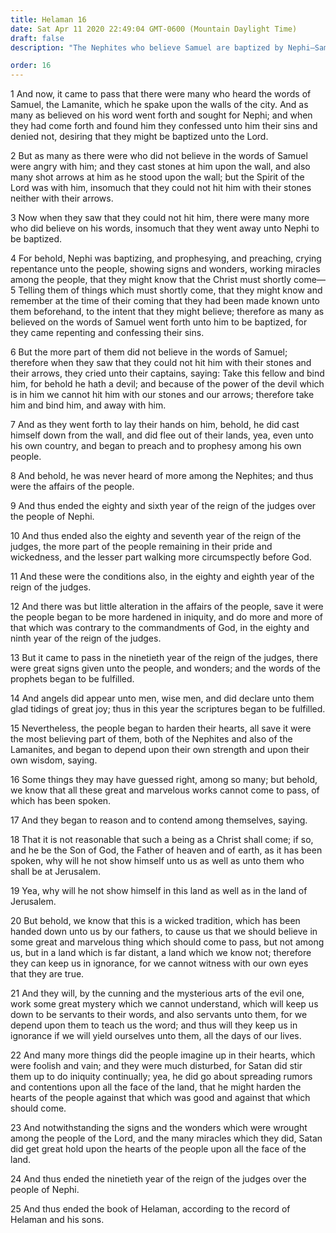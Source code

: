 ```yaml
---
title: Helaman 16
date: Sat Apr 11 2020 22:49:04 GMT-0600 (Mountain Daylight Time)
draft: false
description: "The Nephites who believe Samuel are baptized by Nephi—Samuel cannot be slain with the arrows and stones of the unrepentant Nephites—Some harden their hearts, and others see angels—The unbelievers say it is not reasonable to believe in Christ and His coming in Jerusalem. About 6–1 B.C."

order: 16
---
```

    
1 And now, it came to pass that there were many who heard the words of Samuel, the Lamanite, which he spake upon the walls of the city. And as many as believed on his word went forth and sought for Nephi; and when they had come forth and found him they confessed unto him their sins and denied not, desiring that they might be baptized unto the Lord.

2 But as many as there were who did not believe in the words of Samuel were angry with him; and they cast stones at him upon the wall, and also many shot arrows at him as he stood upon the wall; but the Spirit of the Lord was with him, insomuch that they could not hit him with their stones neither with their arrows.

3 Now when they saw that they could not hit him, there were many more who did believe on his words, insomuch that they went away unto Nephi to be baptized.

4 For behold, Nephi was baptizing, and prophesying, and preaching, crying repentance unto the people, showing signs and wonders, working miracles among the people, that they might know that the Christ must shortly come—5 Telling them of things which must shortly come, that they might know and remember at the time of their coming that they had been made known unto them beforehand, to the intent that they might believe; therefore as many as believed on the words of Samuel went forth unto him to be baptized, for they came repenting and confessing their sins.

6 But the more part of them did not believe in the words of Samuel; therefore when they saw that they could not hit him with their stones and their arrows, they cried unto their captains, saying: Take this fellow and bind him, for behold he hath a devil; and because of the power of the devil which is in him we cannot hit him with our stones and our arrows; therefore take him and bind him, and away with him.

7 And as they went forth to lay their hands on him, behold, he did cast himself down from the wall, and did flee out of their lands, yea, even unto his own country, and began to preach and to prophesy among his own people.

8 And behold, he was never heard of more among the Nephites; and thus were the affairs of the people.

9 And thus ended the eighty and sixth year of the reign of the judges over the people of Nephi.

10 And thus ended also the eighty and seventh year of the reign of the judges, the more part of the people remaining in their pride and wickedness, and the lesser part walking more circumspectly before God.

11 And these were the conditions also, in the eighty and eighth year of the reign of the judges.

12 And there was but little alteration in the affairs of the people, save it were the people began to be more hardened in iniquity, and do more and more of that which was contrary to the commandments of God, in the eighty and ninth year of the reign of the judges.

13 But it came to pass in the ninetieth year of the reign of the judges, there were great signs given unto the people, and wonders; and the words of the prophets began to be fulfilled.

14 And angels did appear unto men, wise men, and did declare unto them glad tidings of great joy; thus in this year the scriptures began to be fulfilled.

15 Nevertheless, the people began to harden their hearts, all save it were the most believing part of them, both of the Nephites and also of the Lamanites, and began to depend upon their own strength and upon their own wisdom, saying.

16 Some things they may have guessed right, among so many; but behold, we know that all these great and marvelous works cannot come to pass, of which has been spoken.

17 And they began to reason and to contend among themselves, saying.

18 That it is not reasonable that such a being as a Christ shall come; if so, and he be the Son of God, the Father of heaven and of earth, as it has been spoken, why will he not show himself unto us as well as unto them who shall be at Jerusalem.

19 Yea, why will he not show himself in this land as well as in the land of Jerusalem.

20 But behold, we know that this is a wicked tradition, which has been handed down unto us by our fathers, to cause us that we should believe in some great and marvelous thing which should come to pass, but not among us, but in a land which is far distant, a land which we know not; therefore they can keep us in ignorance, for we cannot witness with our own eyes that they are true.

21 And they will, by the cunning and the mysterious arts of the evil one, work some great mystery which we cannot understand, which will keep us down to be servants to their words, and also servants unto them, for we depend upon them to teach us the word; and thus will they keep us in ignorance if we will yield ourselves unto them, all the days of our lives.

22 And many more things did the people imagine up in their hearts, which were foolish and vain; and they were much disturbed, for Satan did stir them up to do iniquity continually; yea, he did go about spreading rumors and contentions upon all the face of the land, that he might harden the hearts of the people against that which was good and against that which should come.

23 And notwithstanding the signs and the wonders which were wrought among the people of the Lord, and the many miracles which they did, Satan did get great hold upon the hearts of the people upon all the face of the land.

24 And thus ended the ninetieth year of the reign of the judges over the people of Nephi.

25 And thus ended the book of Helaman, according to the record of Helaman and his sons.
